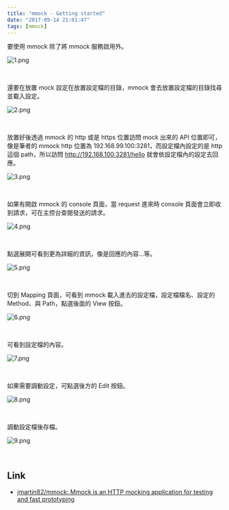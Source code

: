 ```yaml
---
title: "mmock - Getting started"
date: "2017-09-14 21:01:47"
tags: [mmock]
---
```



要使用 mmock 除了將 mmock 服務啟用外。  

<!-- More -->

![1.png](1.png)

<br/>


還要在放置 mock 設定在放置設定檔的目錄，mmock 會去放置設定檔的目錄找尋並載入設定。  

![2.png](2.png)

<br/>


放置好後透過 mmock 的 http 或是 https 位置訪問 mock 出來的 API 位置即可，像是筆者的 mmock http 位置為 192.168.99.100:3281，而設定檔內設定的是 http 這個 path，所以訪問 http://192.168.100:3281/hello 就會依設定檔內的設定去回應。  

![3.png](3.png)

<br/>


如果有開啟 mmock 的 console 頁面，當 request 進來時 console 頁面會立即收到請求，可在主控台查閱發送的請求。   

![4.png](4.png)

<br/>


點選展開可看到更為詳細的資訊，像是回應的內容...等。  

![5.png](5.png)

<br/>


切到 Mapping 頁面，可看到 mmock 載入進去的設定檔，設定檔檔名、設定的 Method、與 Path，點選後面的 View 按鈕。  

![6.png](6.png)

<br/>


可看到設定檔的內容。  

![7.png](7.png)

<br/>


如果需要調動設定，可點選後方的 Edit 按鈕。  

![8.png](8.png)

<br/>


調動設定檔後存檔。  

![9.png](9.png)

<br/>


Link
-----
* [jmartin82/mmock: Mmock is an HTTP mocking application for testing and fast prototyping](https://github.com/jmartin82/mmock)
